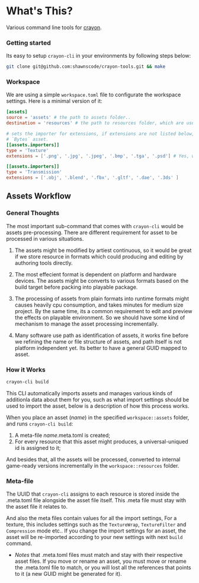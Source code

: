 # What's This?

Various command line tools for [crayon](https://github.com/shawnscode/crayon).

### Getting started

Its easy to setup `crayon-cli` in your environments by following steps below:

``` sh
git clone git@github.com:shawnscode/crayon-tools.git && make
```

### Workspace

We are using a simple `workspace.toml` file to configurate the workspace settings. Here is a minimal version of it:

```toml
[assets]
source = 'assets' # the path to assets folder..
destination = 'resources' # the path to resources folder, which are usually compiled from assets.

# sets the importer for extensions, if extensions are not listed below, it will be treated as
# `Bytes` asset.
[[assets.importers]]
type = 'Texture'
extensions = ['.png', '.jpg', '.jpeg', '.bmp', '.tga', '.psd'] # Yes, we do supports .PSD files.

[[assets.importers]]
type = 'Transmission'
extensions = ['.obj', '.blend', '.fbx', '.gltf', '.dae', '.3ds' ]
```

## Assets Workflow

### General Thoughts
The most important sub-command that comes with `crayon-cli` would be assets pre-processing. There are different requirement for asset to be processed in various situations.

1. The assets might be modified by artiest continuous, so it would be great if we store resource in formats which could producing and editing by authoring tools directly.

2. The most effecient format is dependent on platform and hardware devices. The assets might be converts to various formats based on the build target before packing into playable package.

3. The processing of assets from plain formats into runtime formats might causes heavily cpu consumption, and takes minutes for medium size project. By the same time, its a common requirement to edit and preview the effects on playable environment. So we should have some kind of mechanism to manage the asset processing incrementally.

4. Many software use path as identification of assets, it works fine before we refining the name or file structure of assets, and path itself is not platform independent yet. Its better to have a general GUID mapped to asset.

### How it Works
```sh
crayon-cli build
```

This CLI automatically imports assets and manages various kinds of additionla data about them for you, such as what import settings should be used to import the asset, below is a description of how this process works.

When you place an asset (_name_) in the specified `workspace::assets` folder, and runs `crayon-cli build`:

1. A meta-file _name_.meta.toml is created;
2. For every resource that this asset might produces, a universal-uniqued id is assigned to it;

And besides that, all the assets will be processed, converted to internal game-ready versions incrementally  in the `workspace::resources` folder.

### Meta-file

The UUID that `crayon-cli` assigns to each resource is stored inside the .meta.toml file alongside the asset file itself. This .meta file must stay with the asset file it relates to.

And also the meta files contain values for all the import settings, For a texture, this includes settings such as the `TextureWrap`, `TextureFilter` and `Compression` mode etc.. If you change the import settings for an asset, the asset will be re-imported according to your new settings with next `build` command.
 
* _Notes_ that .meta.toml files must match and stay with their respective asset files. If you move or rename an asset, you must move or rename the .meta.toml file to match, or you will lost all the references that points to it (a new GUID might be generated for it).
